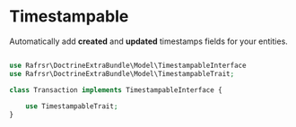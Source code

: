 # Timestampable

Automatically add **created** and **updated** timestamps fields for your entities.

````php

use Rafrsr\DoctrineExtraBundle\Model\TimestampableInterface
use Rafrsr\DoctrineExtraBundle\Model\TimestampableTrait;

class Transaction implements TimestampableInterface {
    
    use TimestampableTrait;
}

````